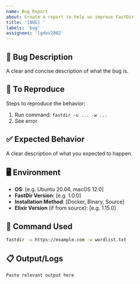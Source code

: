 ```yaml
---
name: Bug Report
about: Create a report to help us improve FastDir
title: '[BUG] '
labels: 'bug'
assignees: 'lgdev2002'
---
```


## 🐛 Bug Description
A clear and concise description of what the bug is.

## 🔄 To Reproduce
Steps to reproduce the behavior:
1. Run command: `fastdir -u ... -w ...`
2. See error

## ✅ Expected Behavior
A clear description of what you expected to happen.

## 🖥️ Environment
- **OS**: [e.g. Ubuntu 20.04, macOS 12.0]
- **FastDir Version**: [e.g. 1.0.0] 
- **Installation Method**: [Docker, Binary, Source]
- **Elixir Version** (if from source): [e.g. 1.15.0]

## 📝 Command Used
```bash
fastdir -u https://example.com -w wordlist.txt
```

## 📋 Output/Logs
```
Paste relevant output here
```

